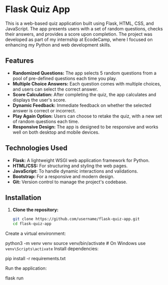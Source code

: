 # Flask Quiz App

This is a web-based quiz application built using Flask, HTML, CSS, and JavaScript. The app presents users with a set of random questions, checks their answers, and provides a score upon completion. The project was developed as part of my internship at EcodeCamp, where I focused on enhancing my Python and web development skills.

## Features

- **Randomized Questions:** The app selects 5 random questions from a pool of pre-defined questions each time you play.
- **Multiple Choice Answers:** Each question comes with multiple choices, and users can select the correct answer.
- **Score Calculation:** After completing the quiz, the app calculates and displays the user's score.
- **Dynamic Feedback:** Immediate feedback on whether the selected answer is correct or incorrect.
- **Play Again Option:** Users can choose to retake the quiz, with a new set of random questions each time.
- **Responsive Design:** The app is designed to be responsive and works well on both desktop and mobile devices.

## Technologies Used

- **Flask:** A lightweight WSGI web application framework for Python.
- **HTML/CSS:** For structuring and styling the web pages.
- **JavaScript:** To handle dynamic interactions and validations.
- **Bootstrap:** For a responsive and modern design.
- **Git:** Version control to manage the project's codebase.

## Installation

1. **Clone the repository:**
   ```bash
   git clone https://github.com/username/flask-quiz-app.git
   cd flask-quiz-app
Create a virtual environment:

python3 -m venv venv
source venv/bin/activate  # On Windows use `venv\Scripts\activate`
Install dependencies:

pip install -r requirements.txt

Run the application:

flask run
